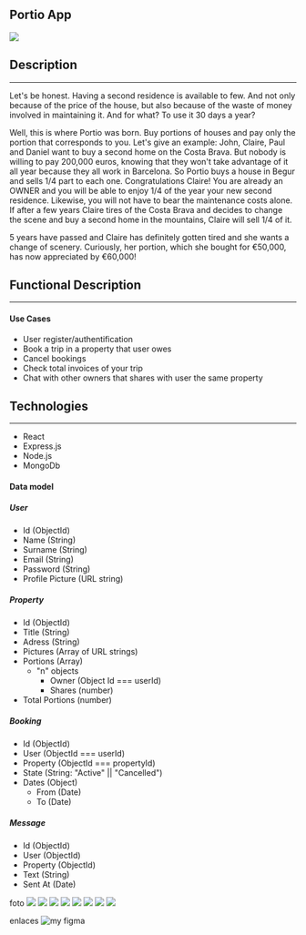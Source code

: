 ## Portio App

![](https://media2.giphy.com/media/h43BdRKJc517rBWGHp/giphy.gif?cid=ecf05e47i37rboe5qq8jveuv2gnx656viy7l1b47j27sq4e9&rid=giphy.gif&ct=g)

## Description

---

Let's be honest. Having a second residence is available to few. And not only because of the price of the house, but also because of the waste of money involved in maintaining it. And for what? To use it 30 days a year?

Well, this is where Portio was born. Buy portions of houses and pay only the portion that corresponds to you. Let's give an example: John, Claire, Paul and Daniel want to buy a second home on the Costa Brava. But nobody is willing to pay 200,000 euros, knowing that they won't take advantage of it all year because they all work in Barcelona. So Portio buys a house in Begur and sells 1/4 part to each one. Congratulations Claire! You are already an OWNER and you will be able to enjoy 1/4 of the year your new second residence. Likewise, you will not have to bear the maintenance costs alone. If after a few years Claire tires of the Costa Brava and decides to change the scene and buy a second home in the mountains, Claire will sell 1/4 of it.

5 years have passed and Claire has definitely gotten tired and she wants a change of scenery. Curiously, her portion, which she bought for €50,000, has now appreciated by €60,000!

## Functional Description

---

#### Use Cases

- User register/authentification
- Book a trip in a property that user owes
- Cancel bookings
- Check total invoices of your trip
- Chat with other owners that shares with user the same property

## Technologies

---

- React
- Express.js
- Node.js
- MongoDb

#### Data model

##### User

- Id (ObjectId)
- Name (String)
- Surname (String)
- Email (String)
- Password (String)
- Profile Picture (URL string)

##### Property

- Id (ObjectId)
- Title (String)
- Adress (String)
- Pictures (Array of URL strings)
- Portions (Array)
  - "n" objects
    - Owner (Object Id === userId)
    - Shares (number)
- Total Portions (number)

##### Booking

- Id (ObjectId)
- User (ObjectId === userId)
- Property (ObjectId === propertyId)
- State (String: "Active" || "Cancelled")
- Dates (Object)
  - From (Date)
  - To (Date)

##### Message

- Id (ObjectId)
- User (ObjectId)
- Property (ObjectId)
- Text (String)
- Sent At (Date)

foto
![](./imgs/landingPage.png)
![](./imgs/perfil.png)
![](./imgs/retrieveProperties.png)
![](./imgs/propertySelected.png)
![](./imgs/calendar.png)
![](./imgs/bookingSuccesful.png)
![](./imgs/chat.png)
![](./imgs/deleteBooking.png)

enlaces
![my figma]("http://...")
